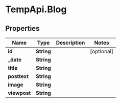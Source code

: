 # TempApi.Blog

## Properties

Name | Type | Description | Notes
------------ | ------------- | ------------- | -------------
**id** | **String** |  | [optional] 
**_date** | **String** |  | 
**title** | **String** |  | 
**posttext** | **String** |  | 
**image** | **String** |  | 
**viewpost** | **String** |  | 


